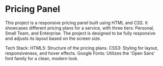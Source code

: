 <h1>Pricing Panel</h1>
This project is a responsive pricing panel built using HTML and CSS. It showcases different pricing plans for a service, with three tiers: Personal, Small Team, and Enterprise. The project is designed to be fully responsive and adjusts its layout based on the screen size.

Tech Stack:
HTML5: Structure of the pricing plans.
CSS3: Styling for layout, responsiveness, and hover effects.
Google Fonts: Utilizes the 'Open Sans' font family for a clean, modern look.

